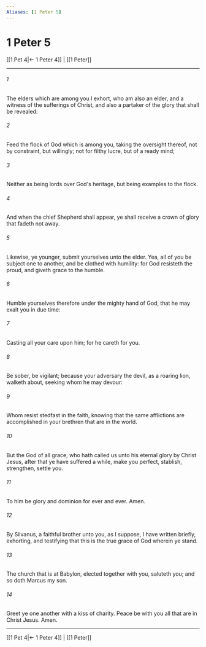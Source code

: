 ```yaml
---
Aliases: [1 Peter 5]
---
```

# 1 Peter 5

[[1 Pet 4|← 1 Peter 4]] | [[1 Peter]]
***



###### 1 
The elders which are among you I exhort, who am also an elder, and a witness of the sufferings of Christ, and also a partaker of the glory that shall be revealed: 

###### 2 
Feed the flock of God which is among you, taking the oversight thereof, not by constraint, but willingly; not for filthy lucre, but of a ready mind; 

###### 3 
Neither as being lords over God's heritage, but being examples to the flock. 

###### 4 
And when the chief Shepherd shall appear, ye shall receive a crown of glory that fadeth not away. 

###### 5 
Likewise, ye younger, submit yourselves unto the elder. Yea, all of you be subject one to another, and be clothed with humility: for God resisteth the proud, and giveth grace to the humble. 

###### 6 
Humble yourselves therefore under the mighty hand of God, that he may exalt you in due time: 

###### 7 
Casting all your care upon him; for he careth for you. 

###### 8 
Be sober, be vigilant; because your adversary the devil, as a roaring lion, walketh about, seeking whom he may devour: 

###### 9 
Whom resist stedfast in the faith, knowing that the same afflictions are accomplished in your brethren that are in the world. 

###### 10 
But the God of all grace, who hath called us unto his eternal glory by Christ Jesus, after that ye have suffered a while, make you perfect, stablish, strengthen, settle you. 

###### 11 
To him be glory and dominion for ever and ever. Amen. 

###### 12 
By Silvanus, a faithful brother unto you, as I suppose, I have written briefly, exhorting, and testifying that this is the true grace of God wherein ye stand. 

###### 13 
The church that is at Babylon, elected together with you, saluteth you; and so doth Marcus my son. 

###### 14 
Greet ye one another with a kiss of charity. Peace be with you all that are in Christ Jesus. Amen.

***
[[1 Pet 4|← 1 Peter 4]] | [[1 Peter]]
